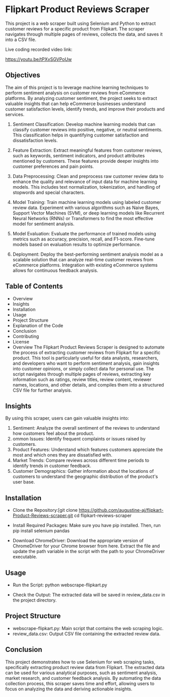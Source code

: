 # Flipkart Product Reviews Scraper

This project is a web scraper built using Selenium and Python to extract customer reviews for a specific product from Flipkart. The scraper navigates through multiple pages of reviews, collects the data, and saves it into a CSV file.

Live coding recorded video link:

https://youtu.be/tPXvSGVPoUw

## Objectives
The aim of this project is to leverage machine learning techniques to perform sentiment analysis on customer reviews from eCommerce platforms. By analyzing customer sentiment, the project seeks to extract valuable insights that can help eCommerce businesses understand customer satisfaction levels, identify trends, and improve their products and services.

1. Sentiment Classification: Develop machine learning models that can classify customer reviews into positive, negative, or neutral sentiments. This classification helps in quantifying customer satisfaction and dissatisfaction levels.

2. Feature Extraction: Extract meaningful features from customer reviews, such as keywords, sentiment indicators, and product attributes mentioned by customers. These features provide deeper insights into customer preferences and pain points.

3. Data Preprocessing: Clean and preprocess raw customer review data to enhance the quality and relevance of input data for machine learning models. This includes text normalization, tokenization, and handling of stopwords and special characters.

4. Model Training: Train machine learning models using labeled customer review data. Experiment with various algorithms such as Naive Bayes, Support Vector Machines (SVM), or deep learning models like Recurrent Neural Networks (RNNs) or Transformers to find the most effective model for sentiment analysis.

5. Model Evaluation: Evaluate the performance of trained models using metrics such as accuracy, precision, recall, and F1-score. Fine-tune models based on evaluation results to optimize performance.

6. Deployment: Deploy the best-performing sentiment analysis model as a scalable solution that can analyze real-time customer reviews from eCommerce platforms. Integration with existing eCommerce systems allows for continuous feedback analysis.

## Table of Contents
- Overview
- Insights
- Installation
- Usage
- Project Structure
- Explanation of the Code
- Conclusion
- Contributing
- License
- Overview
The Flipkart Product Reviews Scraper is designed to automate the process of extracting customer reviews from Flipkart for a specific product. This tool is particularly useful for data analysts, researchers, and developers who want to perform sentiment analysis, gain insights into customer opinions, or simply collect data for personal use. The script navigates through multiple pages of reviews, extracting key information such as ratings, review titles, review content, reviewer names, locations, and other details, and compiles them into a structured CSV file for further analysis.

## Insights
By using this scraper, users can gain valuable insights into:

1. Sentiment: Analyze the overall sentiment of the reviews to understand how customers feel about the product.
2. ommon Issues: Identify frequent complaints or issues raised by customers.
3. Product Features: Understand which features customers appreciate the most and which ones they are dissatisfied with.
4. Market Trends: Compare reviews across different time periods to identify trends in customer feedback.
5. Customer Demographics: Gather information about the locations of customers to understand the geographic distribution of the product's user base.

## Installation

- Clone the Repository:[git clone https://github.com/augustine-aj/flipkart-Product-Reviews-scraper.git
cd flipkart-reviews-scraper

- Install Required Packages:
Make sure you have pip installed. Then, run
pip install selenium pandas

- Download ChromeDriver:
Download the appropriate version of ChromeDriver for your Chrome browser from here. Extract the file and update the path variable in the script with the path to your ChromeDriver executable.

## Usage

- Run the Script:
python webscrape-flipkart.py

- Check the Output:
The extracted data will be saved in review_data.csv in the project directory.

## Project Structure

- webscrape-flipkart.py: Main script that contains the web scraping logic.
- review_data.csv: Output CSV file containing the extracted review data.

## Conclusion
This project demonstrates how to use Selenium for web scraping tasks, specifically extracting product review data from Flipkart. The extracted data can be used for various analytical purposes, such as sentiment analysis, market research, and customer feedback analysis. By automating the data collection process, this scraper saves time and effort, allowing users to focus on analyzing the data and deriving actionable insights.
